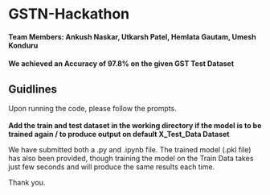 # GSTN-Hackathon
#### Team Members: Ankush Naskar, Utkarsh Patel, Hemlata Gautam, Umesh Konduru

#### We achieved an Accuracy of **97.8%** on the given GST Test Dataset

## Guidlines
Upon running the code, please follow the prompts. <br>
<br>
**Add the train and test dataset in the working directory if the model is to be trained again / to produce output on default X_Test_Data Dataset**

We have submitted both a .py and .ipynb file.
The trained model (.pkl file) has also been provided, though training the model on the Train Data takes just few seconds and will produce the same results each time.

Thank you.
